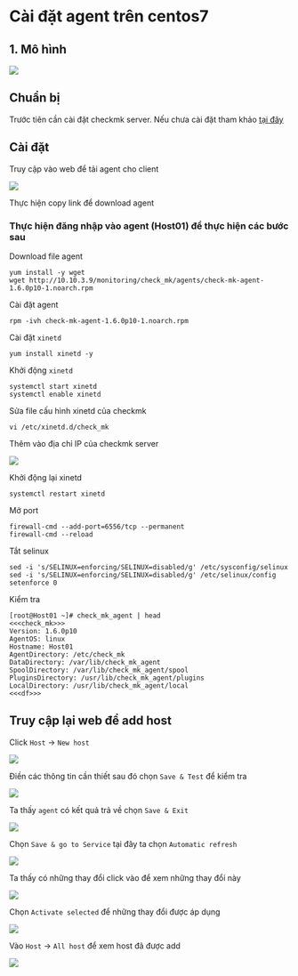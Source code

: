 # Cài đặt agent trên centos7

## 1. Mô hình

![](../images/agent_centos7/00.png)

## Chuẩn bị 

Trước tiên cần cài đặt checkmk server. Nếu chưa cài đặt tham khảo [tại đây](01.Cai-dat-checkmk-centos7.md)

## Cài đặt

Truy cập vào web để tải agent cho client

![](../images/agent_centos7/01.png)

Thực hiện copy link để download agent

### Thực hiện đăng nhập vào agent (Host01) để thực hiện các bước sau

Download file agent

```
yum install -y wget
wget http://10.10.3.9/monitoring/check_mk/agents/check-mk-agent-1.6.0p10-1.noarch.rpm
```

Cài đặt agent

```
rpm -ivh check-mk-agent-1.6.0p10-1.noarch.rpm
```

Cài đặt `xinetd`

```
yum install xinetd -y
```

Khởi động `xinetd`

```
systemctl start xinetd
systemctl enable xinetd
```

Sửa file cấu hình xinetd của checkmk

```
vi /etc/xinetd.d/check_mk
```

Thêm vào địa chỉ IP của checkmk server

![](../images/agent_centos7/08.png)

Khởi động lại xinetd

```
systemctl restart xinetd
```

Mở port

```
firewall-cmd --add-port=6556/tcp --permanent
firewall-cmd --reload
```

Tắt selinux

```
sed -i 's/SELINUX=enforcing/SELINUX=disabled/g' /etc/sysconfig/selinux
sed -i 's/SELINUX=enforcing/SELINUX=disabled/g' /etc/selinux/config
setenforce 0
```

Kiểm tra

```
[root@Host01 ~]# check_mk_agent | head
<<<check_mk>>>
Version: 1.6.0p10
AgentOS: linux
Hostname: Host01
AgentDirectory: /etc/check_mk
DataDirectory: /var/lib/check_mk_agent
SpoolDirectory: /var/lib/check_mk_agent/spool
PluginsDirectory: /usr/lib/check_mk_agent/plugins
LocalDirectory: /usr/lib/check_mk_agent/local
<<<df>>>
```

## Truy cập lại web để add host

Click `Host` -> `New host`

![](../images/agent_centos7/09.png)

Điền các thông tin cần thiết sau đó chọn `Save & Test` để kiểm tra

![](../images/agent_centos7/02.png)

Ta thấy `agent` có kết quả trả về chọn `Save & Exit`

![](../images/agent_centos7/03.png)

Chọn `Save & go to Service` tại đây ta chọn `Automatic refresh`

![](../images/agent_centos7/11.png)

Ta thấy có những thay đổi click vào để xem những thay đổi này

![](../images/agent_centos7/12.png)

Chọn `Activate selected` để những thay đổi được áp dụng

![](../images/agent_centos7/05.png)

Vào `Host` -> `All host` để xem host đã được add

![](../images/agent_centos7/07.png)